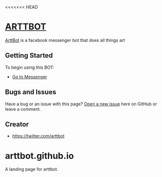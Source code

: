 <<<<<<< HEAD
# [ARTTBOT](http://artt.bot/)

[ArttBot](https://artt.bot) is a facebook messenger bot that does all things art
## Getting Started

To begin using this BOT:
* [Go to Messenger](http://messenger.com/t/arttbot)

## Bugs and Issues

Have a bug or an issue with this page? [Open a new issue](https://github.com/RawPlutonium/arttbot.github.io/issues) here on GitHub or leave a comment.
## Creator


* https://twitter.com/arttbot



# arttbot.github.io
A landing page for arttbot.
